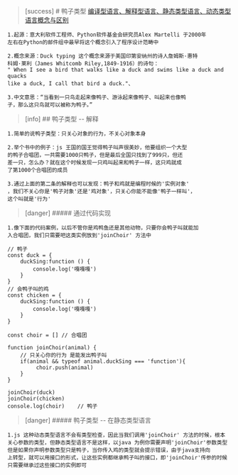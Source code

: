>[success] # 鸭子类型
[编译型语言、解释型语言、静态类型语言、动态类型语言概念与区别](https://www.cnblogs.com/zy1987/p/3784753.html?utm_source=tuicool)
~~~
1.起源：意大利软件工程师、Python软件基金会研究员Alex Martelli 于2000年
左右在Python的邮件组中最早将这个概念引入了程序设计范畴中

2.概念来源：Duck typing 这个概念来源于美国印第安纳州的诗人詹姆斯·惠特
科姆·莱利（James Whitcomb Riley,1849-1916）的诗句：
" When I see a bird that walks like a duck and swims like a duck and quacks 
like a duck, I call that bird a duck."、

3.中文意思：“当看到一只鸟走起来像鸭子、游泳起来像鸭子、叫起来也像鸭
子，那么这只鸟就可以被称为鸭子。”
~~~
>[info] ## 鸭子类型 -- 解释
~~~
1.简单的说鸭子类型：只关心对象的行为，不关心对象本身

2.举个书中的例子：js 王国的国王觉得鸭子叫声很美妙，他要组织一个大型
的鸭子合唱团，一共需要1000只鸭子，但是最后全国只找到了999只，但还
差一只，怎么办？就在这个时候发现一只鸡叫起来和鸭子一样，这只鸡就成
了第1000个合唱团的成员

3.通过上面的第二条的解释也可以发现：鸭子和鸡就是编程时候的'实例对象'
，我们不关心你是'鸭子对象'还是'鸡对象'，只关心你能不能像'鸭子一样叫'，
这个叫就是'行为'
~~~
>[danger] ##### 通过代码实现
~~~
1.像下面的代码案例，以后不管你是鸡鸭鱼还是其他动物，只要你会鸭子叫就能加
入合唱团，我们只需要吧这类实例放到'joinChoir' 方法中
~~~
~~~
// 鸭子
const duck = {
    duckSing:function () {
        console.log('嘎嘎嘎')
    }
}
// 会鸭子叫的鸡
const chicken = {
    duckSing:function () {
        console.log('嘎嘎嘎')
    }
}

const choir = [] // 合唱团

function joinChoir(animal) {
    // 只关心你的行为 是能发出鸭子叫
    if(animal && typeof animal.duckSing === 'function'){
         choir.push(animal)
    }
}

joinChoir(duck)
joinChoir(chicken)
console.log(choir)    // 鸭子
~~~
>[danger] ##### 鸭子类型 -- 在静态类型语言
~~~
1.js 这种动态类型语言不会有类型检查，因此当我们调用'joinChoir' 方法的时候，根本
关心参数的类型，但静态类型语言不是这样，以java 为例你需要声明'joinChoir'参数类型
但是如果你声明参数类型只是鸭子，当你传入鸡的类型就会提示错误，由于java支持向
上转型，就可以用接口的形式，让这些实例都继承鸭子叫的接口，即'joinChoir'传参的时候
只需要继承过这些接口的实例即可
~~~
